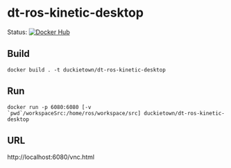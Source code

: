 # dt-ros-kinetic-desktop

Status:
[![Docker Hub](https://img.shields.io/docker/pulls/duckietown/dt-ros-kinetic-desktop.svg)](https://hub.docker.com/r/duckietown/dt-ros-kinetic-desktop)

## Build

```
docker build . -t duckietown/dt-ros-kinetic-desktop
```

## Run

```
docker run -p 6080:6080 [-v `pwd`/workspaceSrc:/home/ros/workspace/src] duckietown/dt-ros-kinetic-desktop
```

## URL

http://localhost:6080/vnc.html

